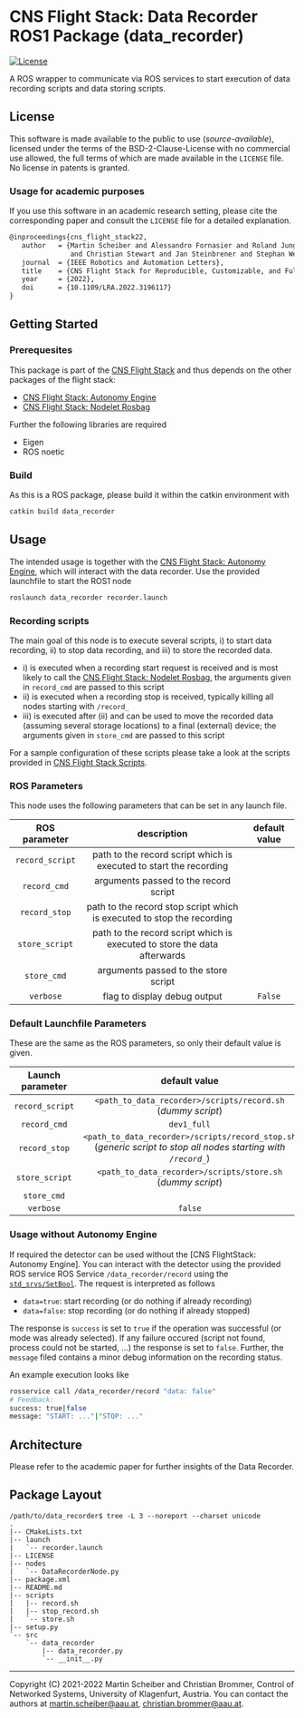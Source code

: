 # CNS Flight Stack: Data Recorder ROS1 Package (data_recorder)

[![License](https://img.shields.io/badge/License-AAUCNS-green.svg)](./LICENSE)

A ROS wrapper to communicate via ROS services to start execution of data recording scripts and data storing scripts.

## License
This software is made available to the public to use (_source-available_),
licensed under the terms of the BSD-2-Clause-License with no commercial use
allowed, the full terms of which are made available in the `LICENSE` file.
No license in patents is granted.

### Usage for academic purposes
If you use this software in an academic research setting, please cite the
corresponding paper and consult the `LICENSE` file for a detailed explanation.

```latex
@inproceedings{cns_flight_stack22,
   author   = {Martin Scheiber and Alessandro Fornasier and Roland Jung and Christoph Boehm and Rohit Dhakate
               and Christian Stewart and Jan Steinbrener and Stephan Weiss and Christian Brommer},
   journal  = {IEEE Robotics and Automation Letters},
   title    = {CNS Flight Stack for Reproducible, Customizable, and Fully Autonomous Applications},
   year     = {2022},
   doi      = {10.1109/LRA.2022.3196117}
}
```

## Getting Started

### Prerequesites
This package is part of the [CNS Flight Stack] and thus depends on the other packages of the flight stack:
- [CNS Flight Stack: Autonomy Engine]
- [CNS Flight Stack: Nodelet Rosbag]

Further the following libraries are required
- Eigen
- ROS noetic

### Build

As this is a ROS package, please build it within the catkin environment with

```bash
catkin build data_recorder
```

## Usage
The intended usage is together with the [CNS Flight Stack: Autonomy Engine], which will interact with the data recorder. Use the provided launchfile to start the ROS1 node

```bash
roslaunch data_recorder recorder.launch
```

### Recording scripts
The main goal of this node is to execute several scripts, i) to start data recording, ii) to stop data recording, and iii) to store the recorded data.

- i) is executed when a recording start request is received and is most likely to call the [CNS Flight Stack: Nodelet Rosbag], the arguments given in `record_cmd` are passed to this script
- ii) is executed when a recording stop is received, typically killing all nodes starting with `/record_`
- iii) is executed after (ii) and can be used to move the recorded data (assuming several storage locations) to a final (external) device; the arguments given in `store_cmd` are passed to this script

For a sample configuration of these scripts please take a look at the scripts provided in [CNS Flight Stack Scripts].

### ROS Parameters
This node uses the following parameters that can be set in any launch file.

| ROS parameter | description | default value |
|:-------------:|:-----------:|:-------------:|
| `record_script` | path to the record script which is executed to start the recording       | ` `     |
| `record_cmd`    | arguments passed to the record script                                    | ` `     |
| `record_stop`   | path to the record stop script which is executed to stop the recording   | ` `     |
| `store_script`  | path to the record script which is executed to store the data afterwards | ` `     |
| `store_cmd`     | arguments passed to the store script                                     | ` `     |
| `verbose`       | flag to display debug output                                             | `False` |

### Default Launchfile Parameters

These are the same as the ROS parameters, so only their default value is given.

| Launch parameter | default value                  |
|:----------------:|:------------------------------:|
| `record_script` | `<path_to_data_recorder>/scripts/record.sh` (_dummy script_) |
| `record_cmd`    | `dev1_full` |
| `record_stop`   | `<path_to_data_recorder>/scripts/record_stop.sh` (_generic script to stop all nodes starting with `/record_`_) |
| `store_script`  | `<path_to_data_recorder>/scripts/store.sh` (_dummy script_) |
| `store_cmd`     | ` ` |
| `verbose`       | `false` |

### Usage without Autonomy Engine

If required the detector can be used without the [CNS FlightStack: Autonomy Engine]. You can interact with the detector using the provided ROS service ROS Service `/data_recorder/record` using the
[`std_srvs/SetBool`](http://docs.ros.org/en/api/std_srvs/html/srv/SetBool.html).
The request is interpreted as follows

- `data=true`: start recording (or do nothing if already recording)
- `data=false`: stop recording (or do nothing if already stopped)

The response is `success` is set to `true` if the operation was successful (or mode was already selected).
If any failure occured (script not found, process could not be started, ...) the response is set to `false`.
Further, the `message` filed contains a minor debug information on the recording status.

An example execution looks like

```bash
rosservice call /data_recorder/record "data: false"
# Feedback:
success: true|false
message: "START: ..."|"STOP: ..."
```

## Architecture

Please refer to the academic paper for further insights of the Data Recorder.

## Package Layout

```console
/path/to/data_recorder$ tree -L 3 --noreport --charset unicode
.
|-- CMakeLists.txt
|-- launch
|   `-- recorder.launch
|-- LICENSE
|-- nodes
|   `-- DataRecorderNode.py
|-- package.xml
|-- README.md
|-- scripts
|   |-- record.sh
|   |-- stop_record.sh
|   `-- store.sh
|-- setup.py
`-- src
    `-- data_recorder
        |-- data_recorder.py
        `-- __init__.py
```

---


Copyright (C) 2021-2022 Martin Scheiber and Christian Brommer, Control of Networked Systems, University of Klagenfurt, Austria.
You can contact the authors at [martin.scheiber@aau.at](mailto:martin.scheiber@aau.at?subject=toland_flight%20package), [christian.brommer@aau.at](mailto:christian.brommer@aau.at?subject=data_recorder%20package).


<!-- LINKS: -->
[CNS Flight Stack]: https://github.com/aau-cns/flight_stack
[CNS Flight Stack Scripts]: https://github.com/aau-cns/flight_stack/tree/main/src/flightstack/flightstack_scripts/record_scripts
[CNS Flight Stack: Autonomy Engine]: https://github.com/aau-cns/autonomy_engine
[CNS Flight Stack: Nodelet Rosbag]: https://github.com/aau-cns/nodelet_rosbag
